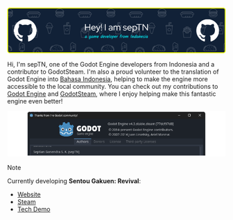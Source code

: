 ![Header](./header.png)

Hi, I'm sepTN, one of the Godot Engine developers from Indonesia and a contributor to GodotSteam. I'm also a proud volunteer to the translation of Godot Engine into [Bahasa Indonesia](https://hosted.weblate.org/projects/godot-engine/-/id/#information), helping to make the engine more accessible to the local community. You can check out my contributions to [Godot Engine](https://github.com/godotengine/godot/pulls?q=is%3Apr+author%3AsepTN) and [GodotSteam](https://github.com/CoaguCo-Industries/GodotSteam/pulls?q=is%3Apr+author%3AsepTN), where I enjoy helping make this fantastic engine even better!


![Screenshot](./screenshot.png)

> [!NOTE]
> Currently developing **Sentou Gakuen: Revival**:
- [Website](https://gakuen.org)
- [Steam](https://store.steampowered.com/app/405680/Sentou_Gakuen_Revival/)
- [Tech Demo](https://store.steampowered.com/app/3175150/Sentou_Gakuen_Revival_Demo/)
